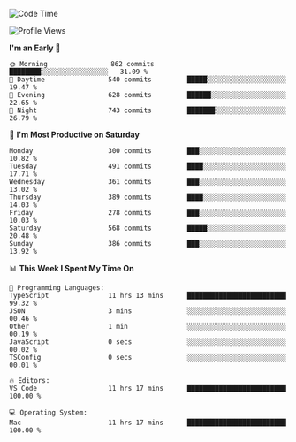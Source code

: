 <!--START_SECTION:waka-->
![Code Time](http://img.shields.io/badge/Code%20Time-1%2C885%20hrs%2011%20mins-blue)

![Profile Views](http://img.shields.io/badge/Profile%20Views-0-blue)

**I'm an Early 🐤** 

```text
🌞 Morning                862 commits         ████████░░░░░░░░░░░░░░░░░   31.09 % 
🌆 Daytime                540 commits         █████░░░░░░░░░░░░░░░░░░░░   19.47 % 
🌃 Evening                628 commits         ██████░░░░░░░░░░░░░░░░░░░   22.65 % 
🌙 Night                  743 commits         ███████░░░░░░░░░░░░░░░░░░   26.79 % 
```
📅 **I'm Most Productive on Saturday** 

```text
Monday                   300 commits         ███░░░░░░░░░░░░░░░░░░░░░░   10.82 % 
Tuesday                  491 commits         ████░░░░░░░░░░░░░░░░░░░░░   17.71 % 
Wednesday                361 commits         ███░░░░░░░░░░░░░░░░░░░░░░   13.02 % 
Thursday                 389 commits         ████░░░░░░░░░░░░░░░░░░░░░   14.03 % 
Friday                   278 commits         ███░░░░░░░░░░░░░░░░░░░░░░   10.03 % 
Saturday                 568 commits         █████░░░░░░░░░░░░░░░░░░░░   20.48 % 
Sunday                   386 commits         ███░░░░░░░░░░░░░░░░░░░░░░   13.92 % 
```


📊 **This Week I Spent My Time On** 

```text
💬 Programming Languages: 
TypeScript               11 hrs 13 mins      █████████████████████████   99.32 % 
JSON                     3 mins              ░░░░░░░░░░░░░░░░░░░░░░░░░   00.46 % 
Other                    1 min               ░░░░░░░░░░░░░░░░░░░░░░░░░   00.19 % 
JavaScript               0 secs              ░░░░░░░░░░░░░░░░░░░░░░░░░   00.02 % 
TSConfig                 0 secs              ░░░░░░░░░░░░░░░░░░░░░░░░░   00.01 % 

🔥 Editors: 
VS Code                  11 hrs 17 mins      █████████████████████████   100.00 % 

💻 Operating System: 
Mac                      11 hrs 17 mins      █████████████████████████   100.00 % 
```


<!--END_SECTION:waka-->
